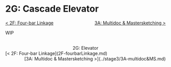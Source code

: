 <style>
.right{
    float:right;
}
.center{
    text-align:center;
}

.left{
    float:left;
}
</style>

# 2G: Cascade Elevator

<span class="left">[< 2F: Four-bar Linkage](2F-fourbarLinkage.md)</span> <span class="right">[3A: Multidoc & Mastersketching >](../stage3/3A-multidoc&MS.md)</span>
<br>

WIP

<br>
<center>2G: Elevator</center> 
<span class="left">[< 2F: Four-bar Linkage](2F-fourbarLinkage.md)</span> <span class="right">[3A: Multidoc & Mastersketching >](../stage3/3A-multidoc&MS.md)</span>
<br>
<br>